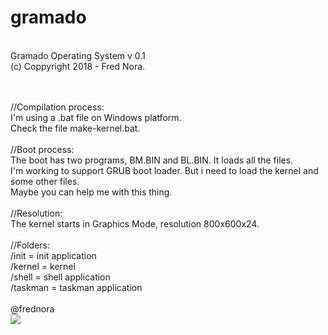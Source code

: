 # gramado

<br>Gramado Operating System v 0.1 
<br>(c) Coppyright 2018 - Fred Nora.

<br>
<br>//Compilation process:
<br>I'm using a .bat file on Windows platform.
<br>Check the file make-kernel.bat.

<br>
<br>//Boot process:
<br>The boot has two programs, BM.BIN and BL.BIN. It loads all the files.
<br>I'm working to support GRUB boot loader. But i need to load the kernel and some other files. 
<br>Maybe you can help me with this thing.

<br>
<br>//Resolution:
<br>The kernel starts in Graphics Mode, resolution 800x600x24.

<br>
<br>//Folders:
<br>/init    = init application
<br>/kernel  = kernel
<br>/shell   = shell application 
<br>/taskman = taskman application

<br>
<br>@frednora

<br>
<img src="https://github.com/frednora/gramado/blob/master/screenshots/gui.png">
